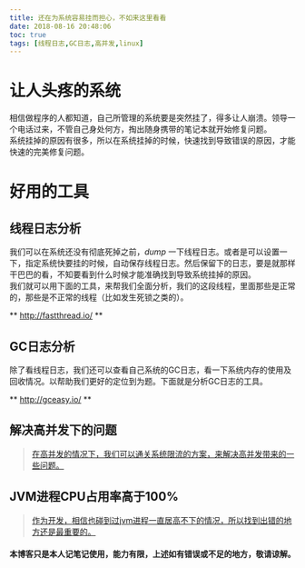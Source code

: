 ```yaml
---
title: 还在为系统容易挂而担心，不如来这里看看
date: 2018-08-16 20:48:06
toc: true
tags: [线程日志,GC日志,高并发,linux]
---
```


# 让人头疼的系统  
相信做程序的人都知道，自己所管理的系统要是突然挂了，得多让人崩溃。领导一个电话过来，不管自己身处何方，掏出随身携带的笔记本就开始修复问题。  
系统挂掉的原因有很多，所以在系统挂掉的时候，快速找到导致错误的原因，才能快速的完美修复问题。 

<!--more--> 

# 好用的工具 
## 线程日志分析 
我们可以在系统还没有彻底死掉之前，*dump* 一下线程日志。或者是可以设置一下，指定系统快要挂的时候，自动保存线程日志。然后保留下的日志，要是就那样干巴巴的看，不知要看到什么时候才能准确找到导致系统挂掉的原因。  
我们就可以用下面的工具，来帮我们全面分析，我们的这段线程，里面那些是正常的，那些是不正常的线程（比如发生死锁之类的）。  

 ** http://fastthread.io/ **  

## GC日志分析
除了看线程日志，我们还可以查看自己系统的GC日志，看一下系统内存的使用及回收情况。以帮助我们更好的定位到为题。下面就是分析GC日志的工具。  

 ** http://gceasy.io/ **  

## 解决高并发下的问题
> [在高并发的情况下，我们可以通关系统限流的方案，来解决高并发带来的一些问题。](http://www.cnblogs.com/softidea/p/6229543.html)  

## JVM进程CPU占用率高于100%
> [作为开发，相信也碰到过jvm进程一直居高不下的情况，所以找到出错的地方还是最重要的。](https://blog.csdn.net/flysqrlboy/article/details/79314521)  

#### **本博客只是本人记笔记使用，能力有限，上述如有错误或不足的地方，敬请谅解。**
